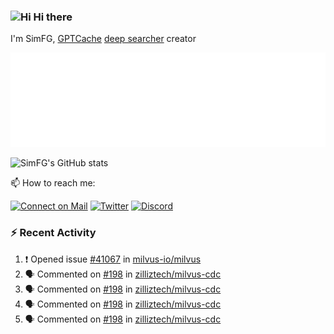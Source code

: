 ### <img src='https://qpluspicture.oss-cn-beijing.aliyuncs.com/6LjjQA/Hi.gif' alt='Hi' width="24"/> Hi there

I'm SimFG, [GPTCache](https://github.com/zilliztech/GPTCache) [deep searcher](https://github.com/zilliztech/deep-searcher) creator

![Metrics 👋](/metrics.plugin.followup.user.svg)

![SimFG's GitHub stats](https://github-readme-stats.vercel.app/api?username=SimFG&show_icons=true&theme=radical&count_private=true)

📫 How to reach me:

[![Connect on Mail](https://img.shields.io/badge/Ask%20me-anything-1abc9c.svg)](mailto:1142838399@qq.com)
[![Twitter](https://img.shields.io/twitter/follow/FogSim?style=social)](https://twitter.com/FogSim)
[![Discord](https://img.shields.io/discord/1092648432495251507?label=Discord&logo=discord)](https://discord.gg/Q8C6WEjSWV)

### :zap: Recent Activity

<!--START_SECTION:activity-->
1. ❗️ Opened issue [#41067](https://github.com/milvus-io/milvus/issues/41067) in [milvus-io/milvus](https://github.com/milvus-io/milvus)
2. 🗣 Commented on [#198](https://github.com/zilliztech/milvus-cdc/issues/198) in [zilliztech/milvus-cdc](https://github.com/zilliztech/milvus-cdc)
3. 🗣 Commented on [#198](https://github.com/zilliztech/milvus-cdc/issues/198) in [zilliztech/milvus-cdc](https://github.com/zilliztech/milvus-cdc)
4. 🗣 Commented on [#198](https://github.com/zilliztech/milvus-cdc/issues/198) in [zilliztech/milvus-cdc](https://github.com/zilliztech/milvus-cdc)
5. 🗣 Commented on [#198](https://github.com/zilliztech/milvus-cdc/issues/198) in [zilliztech/milvus-cdc](https://github.com/zilliztech/milvus-cdc)
<!--END_SECTION:activity-->

